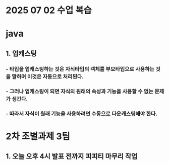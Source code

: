 # 2025 07 02 수업 복습
# java
## 1. 업캐스팅
### - 타입을 업캐스팅하는 것은 자식타입의 객체를 부모타입으로 사용하는 것을 말하며 이것은 자동으로 처리된다.
### - 그러나 업캐스팅이 되면 자식의 원래의 속성과 기능을 사용할 수 없는 문제가 생긴다.
### - 따라서 자식이 원래 기능을 사용하려면 수동으로 다운캐스팅해야 한다.

# 2차 조별과제 3팀
## 1. 오늘 오후 4시 발표 전까지 피피티 마무리 작업
